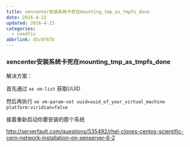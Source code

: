```yaml
---
title: xencenter安装系统卡死在mounting_tmp_as_tmpfs_done
date: 2016-4-22
updated: 2016-4-23
categories:
  - needfix
abbrlink: d5c0f67b
---
```

### xencenter安装系统卡死在mounting_tmp_as_tmpfs_done



解决方案：

首先通过 `xe vm-list` 获取UUID

然后再执行 `xe vm-param-set uuid=uuid_of_your_virtual_machine platform:viridian=false `

接着重新启动你要安装的那个系统

<http://serverfault.com/questions/535492/rhel-clones-centos-scientific-cern-network-installation-on-xenserver-6-2>

